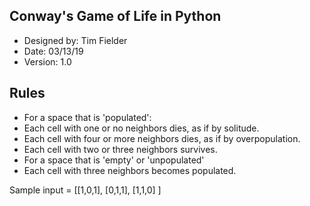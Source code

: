 ## Conway's Game of Life in Python
* Designed by: Tim Fielder
* Date: 03/13/19
* Version: 1.0

## Rules
* For a space that is 'populated':
* Each cell with one or no neighbors dies, as if by solitude.
* Each cell with four or more neighbors dies, as if by overpopulation.
* Each cell with two or three neighbors survives.
* For a space that is 'empty' or 'unpopulated'
* Each cell with three neighbors becomes populated.

Sample input = [[1,0,1],
                [0,1,1],
                [1,1,0]
                ]
